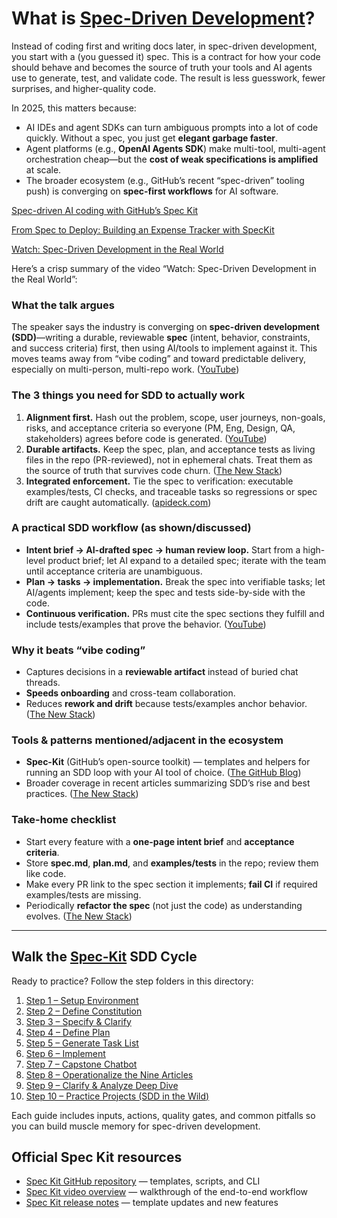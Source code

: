 # What is [Spec-Driven Development](https://github.blog/ai-and-ml/generative-ai/spec-driven-development-with-ai-get-started-with-a-new-open-source-toolkit/)?

Instead of coding first and writing docs later, in spec-driven development, you start with a (you guessed it) spec. This is a contract for how your code should behave and becomes the source of truth your tools and AI agents use to generate, test, and validate code. The result is less guesswork, fewer surprises, and higher-quality code.

In 2025, this matters because:

* AI IDEs and agent SDKs can turn ambiguous prompts into a lot of code quickly. Without a spec, you just get **elegant garbage faster**.
* Agent platforms (e.g., **OpenAI Agents SDK**) make multi-tool, multi-agent orchestration cheap—but the **cost of weak specifications is amplified** at scale.
* The broader ecosystem (e.g., GitHub’s recent “spec-driven” tooling push) is converging on **spec-first workflows** for AI software. 

[Spec-driven AI coding with GitHub’s Spec Kit](https://www.infoworld.com/article/4062524/spec-driven-ai-coding-with-githubs-spec-kit.html)

[From Spec to Deploy: Building an Expense Tracker with SpecKit](https://dev.to/manjushsh/from-spec-to-deploy-building-an-expense-tracker-with-speckit-1hg9)

[Watch: Spec-Driven Development in the Real World](https://www.youtube.com/watch?v=3le-v1Pme44)

Here’s a crisp summary of the video “Watch: Spec-Driven Development in the Real World”:

### What the talk argues

The speaker says the industry is converging on **spec-driven development (SDD)**—writing a durable, reviewable **spec** (intent, behavior, constraints, and success criteria) first, then using AI/tools to implement against it. This moves teams away from “vibe coding” and toward predictable delivery, especially on multi-person, multi-repo work. ([YouTube][1])

### The 3 things you need for SDD to actually work

1. **Alignment first.** Hash out the problem, scope, user journeys, non-goals, risks, and acceptance criteria so everyone (PM, Eng, Design, QA, stakeholders) agrees before code is generated. ([YouTube][1])
2. **Durable artifacts.** Keep the spec, plan, and acceptance tests as living files in the repo (PR-reviewed), not in ephemeral chats. Treat them as the source of truth that survives code churn. ([The New Stack][2])
3. **Integrated enforcement.** Tie the spec to verification: executable examples/tests, CI checks, and traceable tasks so regressions or spec drift are caught automatically. ([apideck.com][3])

### A practical SDD workflow (as shown/discussed)

* **Intent brief → AI-drafted spec → human review loop.** Start from a high-level product brief; let AI expand to a detailed spec; iterate with the team until acceptance criteria are unambiguous.
* **Plan → tasks → implementation.** Break the spec into verifiable tasks; let AI/agents implement; keep the spec and tests side-by-side with the code.
* **Continuous verification.** PRs must cite the spec sections they fulfill and include tests/examples that prove the behavior. ([YouTube][1])

### Why it beats “vibe coding”

* Captures decisions in a **reviewable artifact** instead of buried chat threads.
* **Speeds onboarding** and cross-team collaboration.
* Reduces **rework and drift** because tests/examples anchor behavior. ([The New Stack][2])

### Tools & patterns mentioned/adjacent in the ecosystem

* **Spec-Kit** (GitHub’s open-source toolkit) — templates and helpers for running an SDD loop with your AI tool of choice. ([The GitHub Blog][4])
* Broader coverage in recent articles summarizing SDD’s rise and best practices. ([The New Stack][2])

### Take-home checklist

* Start every feature with a **one-page intent brief** and **acceptance criteria**.
* Store **spec.md**, **plan.md**, and **examples/tests** in the repo; review them like code.
* Make every PR link to the spec section it implements; **fail CI** if required examples/tests are missing.
* Periodically **refactor the spec** (not just the code) as understanding evolves. ([The New Stack][2])

---

## Walk the [Spec-Kit](https://developer.microsoft.com/blog/spec-driven-development-spec-kit) SDD Cycle

Ready to practice? Follow the step folders in this directory:

1. [Step 1 – Setup Environment](01_setup_spec_kit/readme.md)
2. [Step 2 – Define Constitution](02_constitution/readme.md)
3. [Step 3 – Specify & Clarify](03_spec/readme.md)
4. [Step 4 – Define Plan](04_plan/readme.md)
5. [Step 5 – Generate Task List](05_tasks/readme.md)
6. [Step 6 – Implement](06_implementation/readme.md)
7. [Step 7 – Capstone Chatbot](07_chatbot_project/readme.md)
8. [Step 8 – Operationalize the Nine Articles](08_agile_spec_combination/readme.md)
9. [Step 9 – Clarify & Analyze Deep Dive](09_spec_analyze_clarify/readme.md)
10. [Step 10 – Practice Projects (SDD in the Wild)](10_eval_governance/readme.md)

Each guide includes inputs, actions, quality gates, and common pitfalls so you can build muscle memory for spec-driven development.


## Official Spec Kit resources

- [Spec Kit GitHub repository](https://github.com/github/spec-kit) — templates, scripts, and CLI
- [Spec Kit video overview](https://www.youtube.com/watch?v=a9eR1xsfvHg) — walkthrough of the end-to-end workflow
- [Spec Kit release notes](https://github.com/github/spec-kit/releases) — template updates and new features


[1]: https://www.youtube.com/watch?v=3le-v1Pme44&utm_source=chatgpt.com "Spec-Driven Development in the Real World"
[2]: https://thenewstack.io/spec-driven-development-the-key-to-scalable-ai-agents/?utm_source=chatgpt.com "Spec-Driven Development: The Key to Scalable AI Agents"
[3]: https://www.apideck.com/blog/spec-driven-development-part-1?utm_source=chatgpt.com "An introduction to spec-driven API development"
[4]: https://github.blog/ai-and-ml/generative-ai/spec-driven-development-with-ai-get-started-with-a-new-open-source-toolkit/?utm_source=chatgpt.com "Spec-driven development with AI: Get started with a new ..."
